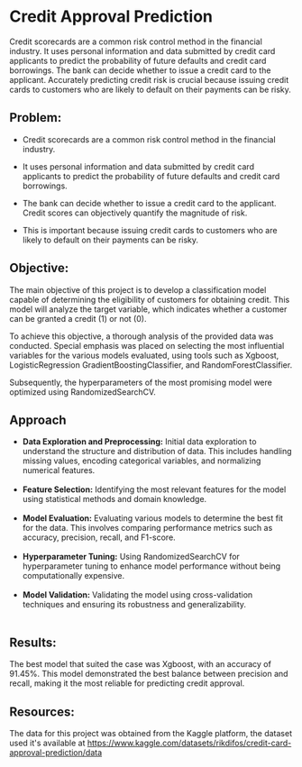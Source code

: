 # Credit Approval Prediction

Credit scorecards are a common risk control method in the financial industry. It uses personal information and data submitted by credit card applicants to predict the probability of future defaults and credit card borrowings. 
The bank can decide whether to issue a credit card to the applicant. Accurately predicting credit risk is crucial because issuing credit cards to customers who are likely to default on their payments can be risky.

## Problem:

- Credit scorecards are a common risk control method in the financial industry. <br/>

- It uses personal information and data submitted by credit card applicants to predict the probability of future defaults and credit card borrowings. <br/>

- The bank can decide whether to issue a credit card to the applicant. Credit scores can objectively quantify the magnitude of risk. <br/>

- This is important because issuing credit cards to customers who are likely to default on their payments can be risky. <br/>


## Objective: 
The main objective of this project is to develop a classification model capable of determining the eligibility of customers for obtaining credit. 
This model will analyze the target variable, which indicates whether a customer can be granted a credit (1) or not (0).

To achieve this objective, a thorough analysis of the provided data was conducted. 
Special emphasis was placed on selecting the most influential variables for the various models evaluated, using tools such as Xgboost, LogisticRegression GradientBoostingClassifier, and RandomForestClassifier.  <br/>

Subsequently, the hyperparameters of the most promising model were optimized using RandomizedSearchCV.

## Approach
- **Data Exploration and Preprocessing:** Initial data exploration to understand the structure and distribution of data. This includes handling missing values, encoding categorical variables, and normalizing numerical features. <br/><br/>
- **Feature Selection:** Identifying the most relevant features for the model using statistical methods and domain knowledge.  <br/><br/>
- **Model Evaluation:** Evaluating various models to determine the best fit for the data. This involves comparing performance metrics such as accuracy, precision, recall, and F1-score.  <br/><br/>
- **Hyperparameter Tuning:** Using RandomizedSearchCV for hyperparameter tuning to enhance model performance without being computationally expensive.   <br/><br/>
- **Model Validation:** Validating the model using cross-validation techniques and ensuring its robustness and generalizability.   <br/><br/>

## Results:
The best model that suited the case was Xgboost, with an accuracy of 91.45%. This model demonstrated the best balance between precision and recall, making it the most reliable for predicting credit approval.

## Resources:
The data for this project was obtained from the Kaggle platform, the dataset used it's available at https://www.kaggle.com/datasets/rikdifos/credit-card-approval-prediction/data






